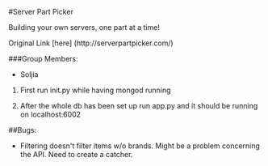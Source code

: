 #Server Part Picker
<p> Building your own servers, one part at a time!

<p> Original Link [here] (http://serverpartpicker.com/)</p>


###Group Members:

* Soljia


1. First run init.py while having mongod running

2. After the whole db has been set up run app.py and it should be running on localhost:6002


##Bugs:

* Filtering doesn't filter items w/o brands. Might be a problem concerning the API. Need to create a catcher.
